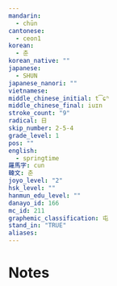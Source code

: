 ```yaml
---
mandarin:
  - chūn
cantonese:
  - ceon1
korean:
  - 춘
korean_native: ""
japanese:
  - SHUN
japanese_nanori: ""
vietnamese:
middle_chinese_initial: t͡ɕʰ
middle_chinese_final: iuɪn
stroke_count: "9"
radical: 日
skip_number: 2-5-4
grade_level: 1
pos: ""
english:
  - springtime
羅馬字: cun
韓文: 춘
joyo_level: "2"
hsk_level: ""
hanmun_edu_level: ""
danayo_id: 166
mc_id: 211
graphemic_classification: 屯
stand_in: "TRUE"
aliases:
---
```


# Notes
